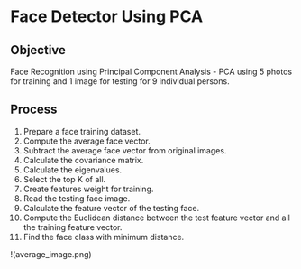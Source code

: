 # Face Detector Using PCA

## Objective

Face Recognition using Principal Component Analysis - PCA using 5 photos for training and 1 image for testing for 9 individual persons.

## Process
1. Prepare a face training dataset.
2. Compute the average face vector.
3. Subtract the average face vector from original images.
4. Calculate the covariance matrix.
5. Calculate the eigenvalues.
6. Select the top K of all.
7. Create features weight for training.
8. Read the testing face image.
9. Calculate the feature vector of the testing face.
10. Compute the Euclidean distance between the test feature vector and all the training feature vector.
11. Find the face class with minimum distance.

!(average_image.png)
